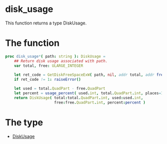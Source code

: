 # disk_usage

This function returns a type DiskUsage.

# The function

```nim
proc disk_usage*( path: string ): DiskUsage =
    ## Return disk usage associated with path.
    var total, free: ULARGE_INTEGER
    
    let ret_code = GetDiskFreeSpaceExW( path, nil, addr total, addr free )
    if ret_code != 1: raiseError()

    let used = total.QuadPart - free.QuadPart
    let percent = usage_percent( used.int, total.QuadPart.int, places=1 )
    return DiskUsage( total:total.QuadPart.int, used:used.int,
                      free:free.QuadPart.int, percent:percent )
```

# The type

- [DiskUsage](../types/DiskUsage.md)
